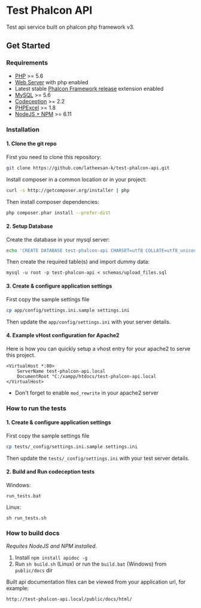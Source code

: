 # Test Phalcon API
Test api service built on phalcon php framework v3.

## Get Started

### Requirements

* [PHP][1] >= 5.6
* [Web Server][2] with php enabled
* Latest stable [Phalcon Framework release][3] extension enabled
* [MySQL][4] >= 5.6
* [Codeception][5] >= 2.2
* [PHPExcel][6] >= 1.8
* [NodeJS + NPM][7] >= 6.11

### Installation

#### 1. Clone the git repo

First you need to clone this repository:

```sh
git clone https://github.com/latheesan-k/test-phalcon-api.git
```

Install composer in a common location or in your project:

```sh
curl -s http://getcomposer.org/installer | php
```

Then install composer dependencies:

```sh
php composer.phar install --prefer-dist
```

#### 2. Setup Database

Create the database in your mysql server:

```sh
echo 'CREATE DATABASE test-phalcon-api CHARSET=utf8 COLLATE=utf8_unicode_ci' | mysql -u root -p
```

Then create the required table(s) and import dummy data:

```
mysql -u root -p test-phalcon-api < schemas/upload_files.sql
```

#### 3. Create & configure application settings

First copy the sample settings file

```sh
cp app/config/settings.ini.sample settings.ini
```

Then update the `app/config/settings.ini` with your server details.

#### 4. Example vHost configuration for Apache2

Here is how you can quickly setup a vhost entry for your apache2 to serve this project.

```
<VirtualHost *:80>
    ServerName test-phalcon-api.local
    DocumentRoot "C:/xampp/htdocs/test-phalcon-api.local
</VirtualHost>
```

* Don't forget to enable `mod_rewrite` in your apache2 server

### How to run the tests

#### 1. Create & configure application settings

First copy the sample settings file

```sh
cp tests/_config/settings.ini.sample settings.ini
```

Then update the `tests/_config/settings.ini` with your test server details.

#### 2. Build and Run codeception tests

Windows:

```
run_tests.bat
```

Linux:

```
sh run_tests.sh
```

### How to build docs
_Requites NodeJS and NPM installed._

1. Install `npm install apidoc -g`
2. Run `sh build.sh` (Linux) or run the `build.bat` (Windows) from `public/docs` dir

Built api documentation files can be viewed from your application url, for example: 

```
http://test-phalcon-api.local/public/docs/html/
```

[1]: http://php.net/
[2]: https://httpd.apache.org/
[3]: https://github.com/phalcon/cphalcon/releases/
[4]: https://www.mysql.com/
[5]: http://codeception.com/
[6]: https://github.com/PHPOffice/PHPExcel/
[7]: https://nodejs.org/en/

